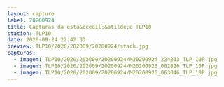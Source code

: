 ```yaml
---
layout: capture
label: 20200924
title: Capturas da esta&ccedil;&atilde;o TLP10
station: TLP10
date: 2020-09-24 22:42:33
preview: TLP10/2020/202009/20200924/stack.jpg
capturas:
  - imagem: TLP10/2020/202009/20200924/M20200924_224233_TLP_10P.jpg
  - imagem: TLP10/2020/202009/20200924/M20200925_062820_TLP_10P.jpg
  - imagem: TLP10/2020/202009/20200924/M20200925_063046_TLP_10P.jpg
---
```

